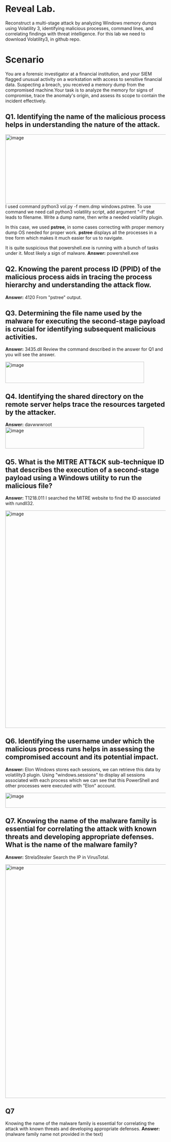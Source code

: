 # Reveal Lab. 
Reconstruct a multi-stage attack by analyzing Windows memory dumps using Volatility 3, identifying malicious processes, command lines, and correlating findings with threat intelligence.
For this lab we need to download Volatility3, in github repo.
# Scenario
You are a forensic investigator at a financial institution, and your SIEM flagged unusual activity on a workstation with access to sensitive financial data. Suspecting a breach, you received a memory dump from the compromised machine.Your task is to analyze the memory for signs of compromise, trace the anomaly's origin, and assess its scope to contain the incident effectively.

## Q1. Identifying the name of the malicious process helps in understanding the nature of the attack.
<img width="3418" height="218" alt="image" src="https://github.com/user-attachments/assets/ceea7832-33e2-44fe-bca5-118a4a163264" />
I used command python3 vol.py -f mem.dmp windows.pstree. To use command we need call python3 volatility script, add argument "-f" that leads to filename. Write a dump name, then write a needed volatility plugin. 

In this case, we used **pstree**, in some cases correcting with proper memory dump OS needed for proper work.
**pstree** displays all the processes in a tree form which makes it much easier for us to navigate.

It is quite suspicious that powershell.exe is running with a bunch of tasks under it. Most likely a sign of malware.
**Answer:** powershell.exe

## Q2. Knowing the parent process ID (PPID) of the malicious process aids in tracing the process hierarchy and understanding the attack flow.
**Answer:** 4120
From "pstree" output.

## Q3. Determining the file name used by the malware for executing the second-stage payload is crucial for identifying subsequent malicious activities.
**Answer:** 3435.dll
Review the command described in the answer for Q1 and you will see the answer.

<img width="436" height="67" alt="image" src="https://github.com/user-attachments/assets/01f7c752-db69-475e-a5e2-9b16b8e21c2d" />

## Q4. Identifying the shared directory on the remote server helps trace the resources targeted by the attacker.
**Answer:** davwwwroot
<img width="436" height="67" alt="image" src="https://github.com/user-attachments/assets/475c51ff-0b3f-498c-8d62-d963f4f8e5e2" />

## Q5. What is the MITRE ATT\&CK sub-technique ID that describes the execution of a second-stage payload using a Windows utility to run the malicious file?
**Answer:** T1218.011
I searched the MITRE website to find the ID associated with rundll32.

<img width="1659" height="684" alt="image" src="https://github.com/user-attachments/assets/eeff8a63-255c-4b1a-944c-26085335798f" />

## Q6. Identifying the username under which the malicious process runs helps in assessing the compromised account and its potential impact.
**Answer:** Elon
Windows stores each sessions, we can retrieve this data by volatility3 plugin. Using "windows.sessions" to display all sessions associated with each process which we can see that this PowerShell and other processes were executed with "Elon" account.

<img width="1140" height="47" alt="image" src="https://github.com/user-attachments/assets/e22c52a5-1ca6-4754-815d-64010b56a97f" />

## Q7. Knowing the name of the malware family is essential for correlating the attack with known threats and developing appropriate defenses. What is the name of the malware family?
**Answer:** StrelaStealer
Search the IP in VirusTotal.

<img width="1750" height="735" alt="image" src="https://github.com/user-attachments/assets/9b3931a7-0b4b-4905-9285-9ef51997148b" />



## Q7

Knowing the name of the malware family is essential for correlating the attack with known threats and developing appropriate defenses.
**Answer:** (malware family name not provided in the text)
